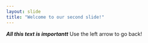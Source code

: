 ```yaml
---
layout: slide
title: "Welcome to our second slide!"
---
```

***All this text is importantt***
Use the left arrow to go back!

